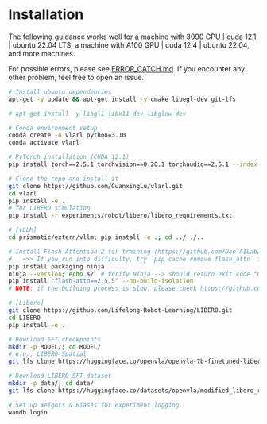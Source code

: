 # Installation

The following guidance works well for a machine with 3090 GPU | cuda 12.1 | ubuntu 22.04 LTS, a machine with A100 GPU | cuda 12.4 | ubuntu 22.04, and more machines.

For possible errors, please see [ERROR_CATCH.md](ERROR_CATCH.md). If you encounter any other problem, feel free to open an issue.

```bash
# Install ubuntu dependencies
apt-get -y update && apt-get install -y cmake libegl-dev git-lfs

# apt-get install -y libgl1 libx11-dev libglew-dev

# Conda environment setup
conda create -n vlarl python=3.10
conda activate vlarl

# PyTorch installation (CUDA 12.1)
pip install torch==2.5.1 torchvision==0.20.1 torchaudio==2.5.1 --index-url https://download.pytorch.org/whl/cu121

# Clone the repo and install it
git clone https://github.com/GuanxingLu/vlarl.git
cd vlarl
pip install -e .
# for LIBERO simulation
pip install -r experiments/robot/libero/libero_requirements.txt

# [vLLM]
cd prismatic/extern/vllm; pip install -e .; cd ../../..

# Install Flash Attention 2 for training (https://github.com/Dao-AILab/flash-attention)
#   =>> If you run into difficulty, try `pip cache remove flash_attn` first
pip install packaging ninja
ninja --version; echo $?  # Verify Ninja --> should return exit code "0"
pip install "flash-attn==2.5.5" --no-build-isolation
# NOTE: if the building process is slow, please check https://github.com/mjun0812/flash-attention-prebuild-wheels for prebuilt wheels.

# [Libero]
git clone https://github.com/Lifelong-Robot-Learning/LIBERO.git
cd LIBERO
pip install -e .

# Download SFT checkpoints
mkdir -p MODEL/; cd MODEL/
# e.g., LIBERO-Spatial
git lfs clone https://huggingface.co/openvla/openvla-7b-finetuned-libero-spatial

# Download LIBERO SFT dataset
mkdir -p data/; cd data/
git lfs clone https://huggingface.co/datasets/openvla/modified_libero_rlds

# Set up Weights & Biases for experiment logging
wandb login
```